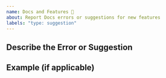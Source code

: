 ```yaml
---
name: Docs and Features 📝
about: Report Docs errors or suggestions for new features
labels: "type: suggestion"
---
```


<!-- Before opening a new bug issue, please search existing issues: https://github.com/minimit/xtendui/issues -->

## Describe the Error or Suggestion

<!-- Describe the docs errors or suggestions -->

## Example (if applicable)

<!-- Provide the minimal working example (github, codepen, etc..) -->

